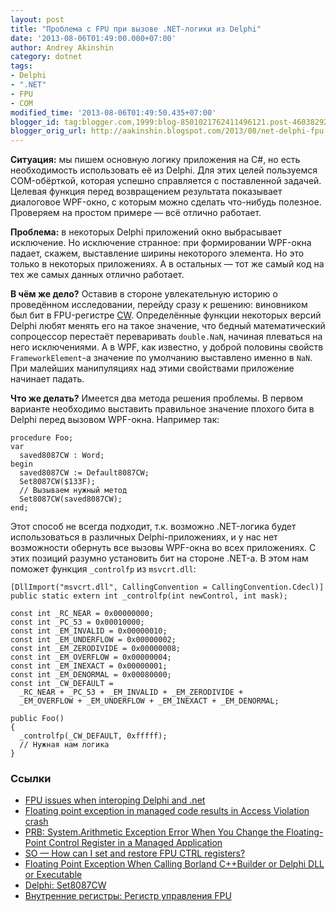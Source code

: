 ```yaml
---
layout: post
title: "Проблема с FPU при вызове .NET-логики из Delphi"
date: '2013-08-06T01:49:00.000+07:00'
author: Andrey Akinshin
category: dotnet
tags:
- Delphi
- ".NET"
- FPU
- COM
modified_time: '2013-08-06T01:49:50.435+07:00'
blogger_id: tag:blogger.com,1999:blog-8501021762411496121.post-4603829234047741050
blogger_orig_url: http://aakinshin.blogspot.com/2013/08/net-delphi-fpu-issue.html
---
```


**Ситуация:** мы пишем основную логику приложения на C#, но есть необходимость использовать её из Delphi. Для этих целей пользуемся COM-обёрткой, которая успешно справляется с поставленной задачей. Целевая функция перед возвращением результата показывает диалоговое WPF-окно, с которым можно сделать что-нибудь полезное. Проверяем на простом примере — всё отлично работает.

**Проблема:** в некоторых Delphi приложений окно выбрасывает исключение. Но исключение странное: при формировании WPF-окна падает, скажем, выставление ширины некоторого элемента. Но это только в некоторых приложениях. А в остальных — тот же самый код на тех же самых данных отлично работает.

**В чём же дело?**<!--more--> Оставив в стороне увлекательную историю о проведённом исследовании, перейду сразу к решению: виновником был бит в FPU-регистре [CW](http://www.club155.ru/x86internalreg-fpucw). Определённые функции некоторых версий Delphi любят менять его на такое значение, что бедный математический сопроцессор перестаёт переваривать `double.NaN`, начиная плеваться на него исключениями. А в WPF, как известно, у доброй половины свойств `FrameworkElement`-а значение по умолчанию выставлено именно в `NaN`. При малейших манипуляциях над этими свойствами приложение начинает падать.

**Что же делать?**
Имеется два метода решения проблемы. В первом варианте необходимо выставить правильное значение плохого бита в Delphi перед вызовом WPF-окна. Например так:

~~~
procedure Foo;
var 
  saved8087CW : Word; 
begin 
  saved8087CW := Default8087CW; 
  Set8087CW($133F); 
  // Вызываем нужный метод
  Set8087CW(saved8087CW); 
end; 
~~~

Этот способ не всегда подходит, т.к. возможно .NET-логика будет использоваться в различных Delphi-приложениях, и у нас нет возможности обернуть все вызовы WPF-окна во всех приложениях. С этих позиций разумно установить бит на стороне .NET-а. В этом нам поможет функция `_controlfp` из `msvcrt.dll`:

~~~
[DllImport("msvcrt.dll", CallingConvention = CallingConvention.Cdecl)]
public static extern int _controlfp(int newControl, int mask);
 
const int _RC_NEAR = 0x00000000;
const int _PC_53 = 0x00010000;
const int _EM_INVALID = 0x00000010;
const int _EM_UNDERFLOW = 0x00000002;
const int _EM_ZERODIVIDE = 0x00000008;
const int _EM_OVERFLOW = 0x00000004;
const int _EM_INEXACT = 0x00000001;
const int _EM_DENORMAL = 0x00080000;
const int _CW_DEFAULT = 
  _RC_NEAR + _PC_53 + _EM_INVALID + _EM_ZERODIVIDE +
  _EM_OVERFLOW + _EM_UNDERFLOW + _EM_INEXACT + _EM_DENORMAL;
 
public Foo()
{
  _controlfp(_CW_DEFAULT, 0xfffff);
  // Нужная нам логика 
}
~~~

### Ссылки

* [FPU issues when interoping Delphi and .net](http://blog.neslekkim.net/2008/10/fpu-issues-when-interoping-delphi-and.html)
* [Floating point exception in managed code results in Access Violation crash](http://blogs.msdn.com/b/dsvc/archive/2009/06/25/floating-point-exceptions-in-managed-code-resulting-in-access-violation-crash.aspx)
* [PRB: System.Arithmetic Exception Error When You Change the Floating-Point Control Register in a Managed Application](http://support.microsoft.com/kb/326219)
* [SO — How can I set and restore FPU CTRL registers?](http://stackoverflow.com/questions/191368/how-can-i-set-and-restore-fpu-ctrl-registers)
* [Floating Point Exception When Calling Borland C++Builder or Delphi DLL or Executable](http://digital.ni.com/public.nsf/allkb/E6A73825E57FCD9F862570DD005E594F)
* [Delphi: Set8087CW](http://valera.asf.ru/delphi/help/name.php?name=Set8087CW)
* [Внутренние регистры: Регистр управления FPU](http://www.club155.ru/x86internalreg-fpucw)
